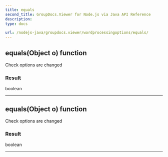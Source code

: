 ```yaml
---
title: equals
second_title: GroupDocs.Viewer for Node.js via Java API Reference
description: 
type: docs

url: /nodejs-java/groupdocs.viewer/wordprocessingoptions/equals/
---
```


## equals(Object o)  function
Check options are changed

### Result
boolean


---


## equals(Object o)  function
Check options are changed

### Result
boolean


---



